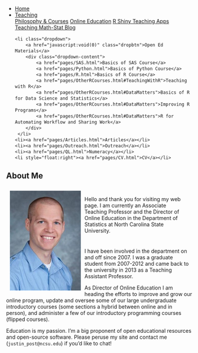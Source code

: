 
<head>
  <link rel="stylesheet" href="css/styles.css">
</head>

<ul>
    <li><a href="index.html">Home</a></li>
    <li class="dropdown">
        <a href="javascript:void(0)" class="dropbtn">Teaching</a>
        <div class="dropdown-content">
            <a href="pages/PhilosophyCourses.html">Philosophy & Courses</a>
            <a href="pages/Online.html">Online Education</a>
            <a href="pages/ShinyApps.html">R Shiny Teaching Apps</a>
            <a href="pages/MathStat.html">Teaching Math-Stat Blog</a>
        </div>
     </li>
    
    <li class="dropdown">
        <a href="javascript:void(0)" class="dropbtn">Open Ed Materials</a>
        <div class="dropdown-content">
            <a href="pages/SAS.html">Basics of SAS Course</a>
            <a href="pages/Python.html">Basics of Python Course</a>
            <a href="pages/R.html">Basics of R Course</a>
            <a href="pages/OtherRCourses.html#TeachingWithR">Teaching with R</a>
            <a href="pages/OtherRCourses.html#DataMatters">Basics of R for Data Science and Statistics</a>
            <a href="pages/OtherRCourses.html#DataMatters">Improving R Programs</a>
            <a href="pages/OtherRCourses.html#DataMatters">R for Automating Workflow and Sharing Work</a>
        </div>
     </li>
    <li><a href="pages/Articles.html">Articles</a></li>
    <li><a href="pages/Outreach.html">Outreach</a></li>
    <li><a href="pages/QL.html">Numeracy</a></li>
    <li style="float:right"><a href="pages/CV.html">CV</a></li>
</ul>

## About Me

<div style="float:left;">

<img src = "images/headshot.jpg" alt ="headshot" style="padding: 10px;">

</div>

<div style="padding: 10px;">

Hello and thank you for visiting my web page. I am currently an
Associate Teaching Professor and the Director of Online Education in the
Department of Statistics at North Carolina State University.

</div>

I have been involved in the department on and off since 2007. I was a
graduate student from 2007-2012 and came back to the university in 2013
as a Teaching Assistant Professor.

As Director of Online Education I am heading the efforts to improve and
grow our online program, update and oversee some of our large
undergraduate introductory courses (some sections a hybrid between
online and in person), and administer a few of our introductory
programming courses (flipped courses).

Education is my passion. I’m a big proponent of open educational
resources and open-source software. Please peruse my site and contact me
(`justin_post@ncsu.edu`) if you’d like to chat!

